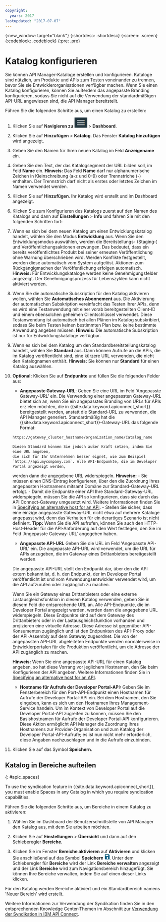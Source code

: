 ```yaml
---
copyright:
  years: 2017
lastupdated: "2017-07-07"
---
```


{:new_window: target="blank"}
{:shortdesc: .shortdesc}
{:screen: .screen}
{:codeblock: .codeblock}
{:pre: .pre}

# Katalog konfigurieren

Sie können API Manager-Kataloge erstellen und konfigurieren. Kataloge sind nützlich,
um Produkte und APIs zum Testen voneinander zu trennen, bevor Sie sie Entwicklerorganisationen verfügbar machen.
Wenn Sie einen Katalog konfigurieren, können Sie außerdem das angepasste Branding konfigurieren,
sodass Sie nicht auf die Verwendung der standardmäßigen API-URL angewiesen sind, die API Manager bereitstellt.

Führen Sie die folgenden Schritte aus, um einen Katalog zu erstellen:

1. Klicken Sie auf **Navigieren zu** <img alt="Symbol 'Navigieren zu'" src="images/navigate_to_icon.png"> > **Dashboard**.

2. Klicken Sie auf **Hinzufügen** > **Katalog**.
Das Fenster **Katalog hinzufügen** wird angezeigt.

3.  Geben Sie den Namen für Ihren neuen Katalog im Feld **Anzeigename** ein.

4. Geben Sie den Text, der das Katalogsegment der URL bilden soll, im Feld
**Name** ein.
**Hinweis:** Das Feld **Name** darf nur alphanumerische Zeichen
in Kleinschreibung (a-z und 0-9) oder Trennstriche (-) enthalten. Der Trennstrich darf nicht als erstes oder
letztes Zeichen im Namen verwendet werden.

5. Klicken Sie auf **Hinzufügen**. Ihr Katalog wird erstellt und im Dashboard angezeigt.

6. Klicken Sie zum Konfigurieren des Katalogs zuerst auf den Namen des Katalogs und dann auf **Einstellungen** > **Info** und fahren Sie mit den folgenden Schritten fort:
  1. Wenn es sich bei dem neuen Katalog um einen Entwicklungskatalog handelt, wählen Sie den Modus **Entwicklung** aus.
Wenn Sie den Entwicklungsmodus auswählen, werden die Bereitstellungs- (Staging-) und Veröffentlichungsaktionen erzwungen.
Das bedeutet, dass ein bereits veröffentlichtes Produkt bei seiner erneuten Veröffentlichung ohne Warnung überschrieben wird. Werden Konflikte festgestellt,
werden diese automatisch vom System aufgelöst. Aktionen zum Rückgängigmachen der Veröffentlichung erfolgen automatisch.
**Hinweis:** Für Entwicklungskataloge werden keine Genehmigungsfelder angezeigt. Der Genehmigungsprozess
für Lebenszyklen kann nicht aktiviert werden.
  2. Wenn Sie die automatische Subskription für den Katalog aktivieren wollen,
wählen Sie **Automatisches Abonnement** aus. Die Aktivierung der
automatischen Subskription vereinfacht das Testen Ihrer APIs, denn es wird eine Testanwendung mit einer vorab bereitgestellten Client-ID und einem ebensolchen geheimen
Clientschlüssel verwendet. Diese Testanwendung ist automatisch bei allen Plänen im Katalog subskribiert, sodass Sie beim Testen keinen bestimmten Plan bzw. keine bestimmte
Anwendung angeben müssen. **Hinweis:** Die automatische Subskription ist nur für Entwicklungskataloge verfügbar.
  3. Wenn es sich bei dem Katalog um den Standardbereitstellungskatalog handelt, wählen Sie **Standard** aus. Dann können Aufrufe an die APIs,
die im Katalog veröffentlicht sind, eine kürzere URL verwenden, die nicht den
Katalognamen enthält.
**Hinweis:** Sie können nur **Standard** für einen Katalog auswählen.
  4. **Optional:** Klicken Sie auf **Endpunkte** und füllen Sie die folgenden Felder aus:
        - **Angepasste Gateway-URL**: Geben Sie eine URL im Feld 'Angepasste Gateway-URL' ein. Die Verwendung einer
        angepassten Gateway-URL bietet sich an, wenn Sie ein angepasstes Branding von URLs für APIs erzielen möchten,
        die in {{site.data.keyword.apiconnect_short}} bereitgestellt werden, anstatt die Standard-URL zu verwenden, die API Manager generiert.
        Standardmäßig hat die {{site.data.keyword.apiconnect_short}}-Gateway-URL
        das folgende Format:
        ```
        https://gateway_cluster_hostname/organization_name/Catalog_name
        ```
         Diesen Standard können Sie jedoch außer Kraft setzen, indem Sie eine URL angeben,
         die sich für Ihr Unternehmen besser eignet, wie zum Beispiel `https://api.mycompany.com`. Alle API-Endpunkte, die im Developer Portal angezeigt werden,
        werden dann die angegebene URL widerspiegeln.
        **Hinweise:**
		    - Sie müssen einen DNS-Eintrag konfigurieren, über den die Zuordnung Ihres angepassten Hostnamens mitsamt Domäne zur
Standard-Gateway-URL erfolgt.
		    - Damit die Endpunkte einer API Ihre Standard-Gateway-URL widerspiegeln, müssen Sie die API so konfigurieren,
dass sie durch das API Connect-Gateway umgesetzt wird. Weitere Informationen finden Sie in [Specifying an alternative host for an API](http://www.ibm.com/support/knowledgecenter/en/SSFS6T/com.ibm.apic.toolkit.doc/task_apionprem_creating_apis.html#task_tq2_11r_xt__enforce_step).
		    - Stellen Sie sicher, dass eine einzige angepasste Gateway-URL nicht etwa auf mehrere Kataloge angepasst wird,
denn das Verhalten für ein derartiges Szenario ist nicht definiert.
        **Tipp:** Wenn Sie die API aufrufen, können Sie auch den HTTP-Host-Header für die API-Anforderung auf den Wert festlegen, den Sie
im Feld 'Angepasste Gateway-URL' angegeben haben.

	    - **Angepasste API-URL**
	    Geben Sie die URL im Feld 'Angepasste API-URL' ein. Die angepasste API-URL wird verwendet, um die URL für APIs anzugeben,
die im Gateway eines Drittanbieters bereitgestellt werden.

	    Die angepasste API-URL stellt den Endpunkt dar, über den die API extern bekannt ist,
d. h. den Endpunkt, der im Developer Portal veröffentlicht ist und vom Anwendungsentwickler verwendet wird,
um die API aufzurufen oder zugänglich zu machen.

	    Wenn Sie ein Gateway eines Drittanbieters oder eine externe Lastausgleichsfunktion in diesem Katalog verwenden,
geben Sie in diesem Feld die entsprechende URL an. Alle API-Endpunkte, die im Developer Portal angezeigt werden, werden dann
die angegebene URL widerspiegeln. Diese Endpunkte sind auf dem Gateway des Drittanbieters oder in der Lastausgleichsfunktion vorhanden
und projizieren eine virtuelle Adresse. Diese Adresse ist gegenüber API-Konsumenten zugänglich und ist den Endpunkten des API-Proxy oder
der API-Assembly auf dem Gateway zugeordnet. Die von der angepassten API-URL abgeleiteten Endpunkte werden normalerweise
in Entwicklerportalen für die Produktion veröffentlicht, um die Adresse der API zugänglich zu machen.

	    **Hinweis:** Wenn Sie eine angepasste API-URL für einen Katalog angeben, so hat diese Vorrang vor jeglichem Hostnamen, den Sie
     beim Konfigurieren der API angeben. Weitere Informationen finden Sie in [Specifying an alternative host for an API](http://www.ibm.com/support/knowledgecenter/en/SSFS6T/com.ibm.apic.toolkit.doc/task_apionprem_creating_apis.html#task_tq2_11r_xt__enforce_step).

	    - **Hostname für Aufrufe der Developer Portal-API:**
     Geben Sie im Fensterbereich für den Port-API-Endpunkt einen Hostnamen für Aufrufe der Developer Portal-API ein. Bei dem Hostnamen, den Sie eingeben,
kann es sich um den Hostnamen Ihres Management-Service handeln. Um im Kontext von Developer Portal auf die
Developer Portal-API zugreifen zu können, müssen Sie den Basishostnamen für Aufrufe
der Developer Portal-API konfigurieren. Diese Aktion ermöglicht API Manager die Zuordnung Ihres Hostnamens
zur Provider-Organisation und zum Katalog der Developer Portal-API-Aufrufe; es ist nun nicht mehr erforderlich,
diese Angaben nachzuschlagen und in die Aufrufe einzubinden.

7. Klicken Sie auf das Symbol **Speichern**.

## Katalog in Bereiche aufteilen
{: #apic_spaces}

To use the syndication feature in {{site.data.keyword.apiconnect_short}}, you must enable Spaces in any
Catalog in which you require syndication capabilities.

Führen Sie die folgenden Schritte aus, um Bereiche in einem Katalog zu aktivieren:
1. Wählen Sie im Dashboard der Benutzerschnittstelle von API Manager den Katalog aus, mit dem Sie arbeiten möchten.

2. Klicken Sie auf **Einstellungen** > **Übersicht** und dann auf den Schieberegler **Bereiche**.

3. Klicken Sie im Fenster **Bereiche aktivieren** auf **Aktivieren** und klicken Sie anschließend auf das Symbol **Speichern** <img src="images/icon_save.png" alt="Symbol 'Speichern'"/>.
Unter dem Schieberegler für **Bereiche** wird der Link **Bereiche verwalten** angezeigt und der Link **Bereiche**
wird zum Navigationsbereich hinzugefügt. Sie können Ihre Bereiche verwalten, indem Sie auf einen dieser Links klicken.

Für den Katalog werden Bereiche aktiviert und ein Standardbereich namens 'Neuer Bereich'
wird erstellt.

Weitere Informationen zur Verwendung der Syndikation finden Sie in den entsprechenden Knowledge Center-Themen im Abschnitt zur [Verwendung der Syndikation in IBM API Connect](http://www.ibm.com/support/knowledgecenter/SSFS6T/com.ibm.apic.apionprem.doc/capic_syndication_using.html).
